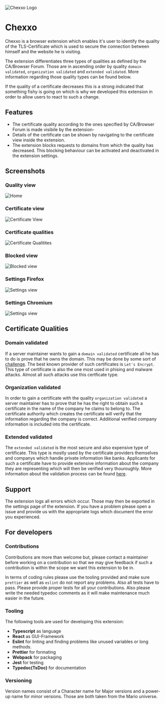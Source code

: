 ![Chexxo Logo](assets/logo.png)
# Chexxo
Chexxo is a browser extension which enables it's user to identify the quality of the TLS-Certificate which is used to secure the connection between himself and the website he is visiting.

The extension differentiates three types of qualities as defined by the CA/Browser Forum. Those are in ascending order by quality `domain validated`, `organization validated` and `extended validated`. More information regarding those quality types can be found below.

If the quality of a certificate decreases this is a strong indicated that something fishy is going on which is why we developed this extension in order to allow users to react to such a change.

## Features
- The certificate quality according to the ones specified by CA/Browser Forum is made visibile by the extension-
- Details of the certificate can be shown by navigating to the certificate view inside the extension.
- The extension blocks requests to domains from which the quality has decreased. This blocking behaviour can be activated and deactivated in the extension settings.

## Screenshots
### Quality view
![Home](store/assets/firefox/home.png)

### Certificate view
![Certificate View](store/assets/firefox/certificate.png)

### Certificate qualities
![Certificate Qualitites](store/assets/firefox/qualities.png)

### Blocked view 
![Blocked view](store/assets/firefox/blocked.png)

### Settings Firefox 
![Settings view](store/assets/firefox/settings.png)

### Settings Chromium 
![Settings view](store/assets/chrome/settings.png)

## Certificate Qualities
### Domain validated
If a server maintainer wants to gain a `domain validated` certificate all he has to do is prove that he owns the domain. This may be done by some sort of [challenge](https://letsencrypt.org/docs/challenge-types/). The best known provider of such certificates is `Let's Encrypt`. This type of certificate is also the one most used in phising and malware attacks. Almost all such attacks use this certficate type.

### Organization validated
In order to gain a certificate with the quality `organization validated` a server maintainer has to prove that he has the right to obtain such a certificate in the name of the company he claims to belong to. The certificate authority which creates the certificate will verify that the information regarding the company is correct. Additional verified company information is included into the certificate.

### Extended validated
The `extended validated` is the most secure and also expensive type of certificate. This type is mostly used by the certificate providers themselves and companys which handle private information like banks. Applicants for such a certificate have to provide extensive information about the company they are representing which will then be verified very thouroughly. More information about the validation process can be found [here](https://cabforum.org/about-ev-ssl/).

## Support
The extension logs all errors which occur. Those may then be exported in the settings page of the extension. If you have a problem please open a issue and provide us with the appropriate logs which document the error you experienced.

## For developers
### Contributions
Contributions are more than welcome but, please contact a maintainer before working on a contribution so that we may give feedback if such a contribution is within the scope we want this extension to be in.

In terms of coding rules please use the tooling provided and make sure `prettier` as well as `eslint` do not report any problems. Also all tests have to pass. Please provide proper tests for all your contributions. Also please write the needed typedoc comments as it will make maintenance much easier in the future.

### Tooling
The following tools are used for developing this extension:

- **Typescript** as language
- **React** as GUI-Framework
- **Eslint** for linting and finding problems like unused variables or long methods.
- **Prettier** for formating
- **Webpack** for packaging
- **Jest** for testing
- **Typedoc(TsDoc)** for documentation

### Versioning
Version names consist of a Character name for Major versions and a power-up name for minor versions. Those are both taken from the Mario universe.
